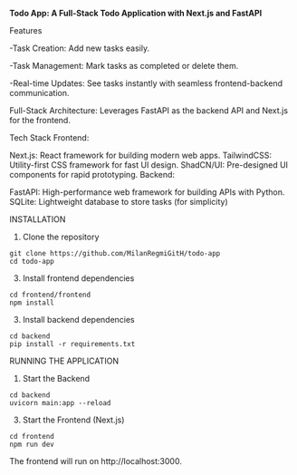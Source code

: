 **Todo App: A Full-Stack Todo Application with Next.js and FastAPI**

Features

-Task Creation: Add new tasks easily.

-Task Management: Mark tasks as completed or delete them.

-Real-time Updates: See tasks instantly with seamless frontend-backend communication.

Full-Stack Architecture: Leverages FastAPI as the backend API and Next.js for the frontend.

Tech Stack
Frontend:

Next.js: React framework for building modern web apps.
TailwindCSS: Utility-first CSS framework for fast UI design.
ShadCN/UI: Pre-designed UI components for rapid prototyping.
Backend:

FastAPI: High-performance web framework for building APIs with Python.
SQLite: Lightweight database to store tasks (for simplicity)

INSTALLATION
1. Clone the repository
```
git clone https://github.com/MilanRegmiGitH/todo-app
cd todo-app
```
3. Install frontend dependencies
```
cd frontend/frontend
npm install
```
3. Install backend dependencies
```
cd backend
pip install -r requirements.txt
```
RUNNING THE APPLICATION
1. Start the Backend
```
cd backend
uvicorn main:app --reload
```
3. Start the Frontend (Next.js)
```
cd frontend
npm run dev
```
The frontend will run on http://localhost:3000.
